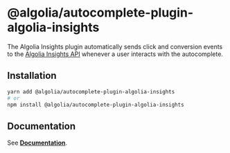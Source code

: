 # @algolia/autocomplete-plugin-algolia-insights

The Algolia Insights plugin automatically sends click and conversion events to the [Algolia Insights API](https://www.algolia.com/doc/rest-api/insights]) whenever a user interacts with the autocomplete.

## Installation

```sh
yarn add @algolia/autocomplete-plugin-algolia-insights
# or
npm install @algolia/autocomplete-plugin-algolia-insights
```

## Documentation

See [**Documentation**](https://www.algolia.com/doc/ui-libraries/autocomplete/api-reference/autocomplete-plugin-algolia-insights).
